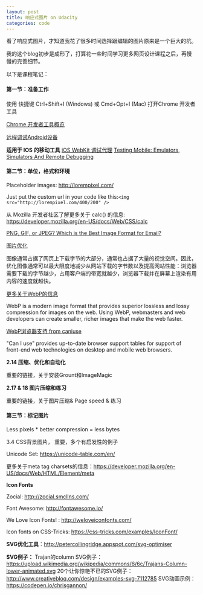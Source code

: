 ```yaml
---
layout: post
title: 响应式图片 on Udacity      
categories: code
---
```


看了响应式图片，才知道我花了很多时间选择跟编辑的图片原来是一个巨大的坑。

我的这个blog初步是成形了，打算花一些时间学习更多网页设计课程之后，再慢慢的完善细节。

以下是课程笔记：


#### 第一节：准备工作

使用 快捷键 Ctrl+Shift+I (Windows) 或 Cmd+Opt+I (Mac) 打开Chrome 开发者工具

[Chrome 开发者工具概览](https://developers.google.com/web/tools/chrome-devtools/)

[远程调试Android设备]( http://www.css88.com/doc/chrome-devtools/remote-debugging/)

**适用于 IOS 的移动工具**
[iOS WebKit 调试代理]( https://github.com/google/ios-webkit-debug-proxy)
[Testing Mobile: Emulators, Simulators And Remote Debugging]( https://www.smashingmagazine.com/2014/09/testing-mobile-emulators-simulators-remote-debugging/2/)

#### 第二节：单位，格式和环境

Placeholder images: http://lorempixel.com/

Just put the custom url in your code like this:`<img src="http://lorempixel.com/400/200" />`


从 Mozilla 开发者社区了解更多关于 calc() 的信息: https://developer.mozilla.org/en-US/docs/Web/CSS/calc


[PNG, GIF, or JPEG? Which is the Best Image Format for Email?]( https://litmus.com/blog/png-gif-or-jpeg-which-ones-should-you-use-in-email)


[图片优化]( https://developers.google.com/web/fundamentals/performance/optimizing-content-efficiency/image-optimization)

图像通常占据了网页上下载字节的大部分，通常也占据了大量的视觉空间。因此，优化图像通常可以最大限度地减少从网站下载的字节数以及提高网站性能：浏览器需要下载的字节越少，占用客户端的带宽就越少，浏览器下载并在屏幕上渲染有用内容的速度就越快。

[更多关于WebP的信息]( https://developers.google.com/speed/webp/?csw=1)

WebP is a modern image format that provides superior lossless and lossy compression for images on the web. Using WebP, webmasters and web developers can create smaller, richer images that make the web faster.

[WebP浏览器支持 from caniuse]( http://caniuse.com/#feat=webp)

"Can I use" provides up-to-date browser support tables for support of front-end web technologies on desktop and mobile web browsers.

**2.14 压缩、优化和自动化**

重要的链接，关于安装Grount和ImageMagic

**2.17 & 18 图片压缩和练习**

重要的链接，关于图片压缩& Page speed & 练习

#### 第三节：标记图片

Less pixels * better compression = less bytes

3.4 CSS背景图片， 重要，多个有启发性的例子

Unicode Set: https://unicode-table.com/en/

更多关于meta tag charsets的信息：https://developer.mozilla.org/en-US/docs/Web/HTML/Element/meta

**Icon Fonts**

Zocial: http://zocial.smcllns.com/

Font Awesome: http://fontawesome.io/

We Love Icon Fonts! : http://weloveiconfonts.com/

Icon fonts on CSS-Tricks: https://css-tricks.com/examples/IconFont/


**SVG优化工具**：http://petercollingridge.appspot.com/svg-optimiser


**SVG例子：**
Trajan的column SVG例子：https://upload.wikimedia.org/wikipedia/commons/6/6c/Trajans-Column-lower-animated.svg
20个让你惊艳不已的SVG例子：http://www.creativebloq.com/design/examples-svg-7112785
SVG动画示例：https://codepen.io/chrisgannon/



